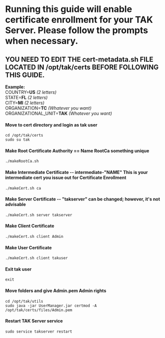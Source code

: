 # Running this guide will enable certificate enrollment for your TAK Server. Please follow the prompts when necessary.

## YOU NEED TO EDIT THE cert-metadata.sh FILE LOCATED IN /opt/tak/certs BEFORE FOLLOWING THIS GUIDE.

**Example:**  
COUNTRY=**US** *(2 letters)*  
STATE=**FL** *(2 letters)*  
CITY=**MI** *(2 letters)*  
ORGANIZATION=**TC** *(Whatever you want)*  
ORGANIZATIONAL_UNIT=**TAK** *(Whatever you want)*  

#### Move to cert directory and login as tak user
```
cd /opt/tak/certs
sudo su tak
```

#### Make Root Certificate Authority == **Name RootCa something unique**
```
./makeRootCa.sh
```

#### Make Intermediate Certificate -- **intermediate-"NAME"** This is your intermediate cert you issue out for Certificate Enrollment
```
./makeCert.sh ca
```

#### Make Server Certificate -- **"takserver"** can be changed; however, it's not advisable
```
./makeCert.sh server takserver
```

#### Make Client Certificate
```
./makeCert.sh client Admin
```

#### Make User Certificate
```
./makeCert.sh client takuser
```

#### Exit tak user
```
exit
```

#### Move folders and give Admin.pem Admin rights
```
cd /opt/tak/utils
sudo java -jar UserManager.jar certmod -A /opt/tak/certs/files/Admin.pem
```

#### Restart TAK Server service
```
sudo service takserver restart
```
